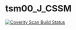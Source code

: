 # tsm00_J_CSSM
<a href="https://scan.coverity.com/projects/wendyzhang1121-tsm00_j_cssm">
  <img alt="Coverity Scan Build Status"
       src="https://scan.coverity.com/projects/9598/badge.svg"/>
</a>
